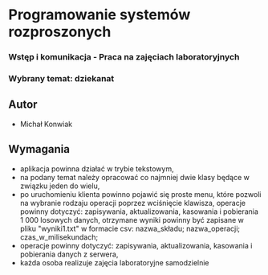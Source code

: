 # Programowanie systemów rozproszonych

### Wstęp i komunikacja - Praca na zajęciach laboratoryjnych

### Wybrany temat: dziekanat

## Autor

- Michał Konwiak

## Wymagania

- aplikacja powinna działać w trybie tekstowym,
- na podany temat należy opracować co najmniej dwie klasy będące w związku jeden do wielu,
- po uruchomieniu klienta powinno pojawić się proste menu, które pozwoli na wybranie rodzaju operacji poprzez wciśnięcie
  klawisza, operacje powinny dotyczyć: zapisywania, aktualizowania, kasowania i pobierania 1 000 losowych danych,
  otrzymane wyniki powinny być zapisane w pliku "wyniki1.txt" w formacie csv: nazwa_składu; nazwa_operacji;
  czas_w_milisekundach;
- operacje powinny dotyczyć: zapisywania, aktualizowania, kasowania i pobierania danych z serwera,
- każda osoba realizuje zajęcia laboratoryjne samodzielnie

